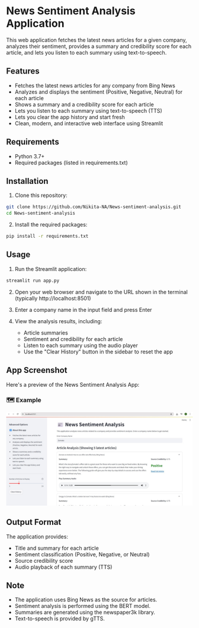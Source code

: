 # News Sentiment Analysis Application

This web application fetches the latest news articles for a given company, analyzes their sentiment, provides a summary and credibility score for each article, and lets you listen to each summary using text-to-speech.

## Features

- Fetches the latest news articles for any company from Bing News
- Analyzes and displays the sentiment (Positive, Negative, Neutral) for each article
- Shows a summary and a credibility score for each article
- Lets you listen to each summary using text-to-speech (TTS)
- Lets you clear the app history and start fresh
- Clean, modern, and interactive web interface using Streamlit

## Requirements

- Python 3.7+
- Required packages (listed in requirements.txt)

## Installation

1. Clone this repository:
```bash
git clone https://github.com/Nikita-NA/News-sentiment-analysis.git
cd News-sentiment-analysis

```

2. Install the required packages:
```bash
pip install -r requirements.txt
```

## Usage

1. Run the Streamlit application:
```bash
streamlit run app.py
```

2. Open your web browser and navigate to the URL shown in the terminal (typically http://localhost:8501)

3. Enter a company name in the input field and press Enter

4. View the analysis results, including:
   - Article summaries
   - Sentiment and credibility for each article
   - Listen to each summary using the audio player
   - Use the "Clear History" button in the sidebar to reset the app

## App Screenshot

Here's a preview of the News Sentiment Analysis App:

### 🗺️ Example
![Generated summary and sentiment analysis](images/s1.jpg)

## Output Format

The application provides:
- Title and summary for each article
- Sentiment classification (Positive, Negative, or Neutral)
- Source credibility score
- Audio playback of each summary (TTS)

## Note

- The application uses Bing News as the source for articles.
- Sentiment analysis is performed using the BERT model.
- Summaries are generated using the newspaper3k library.
- Text-to-speech is provided by gTTS. 